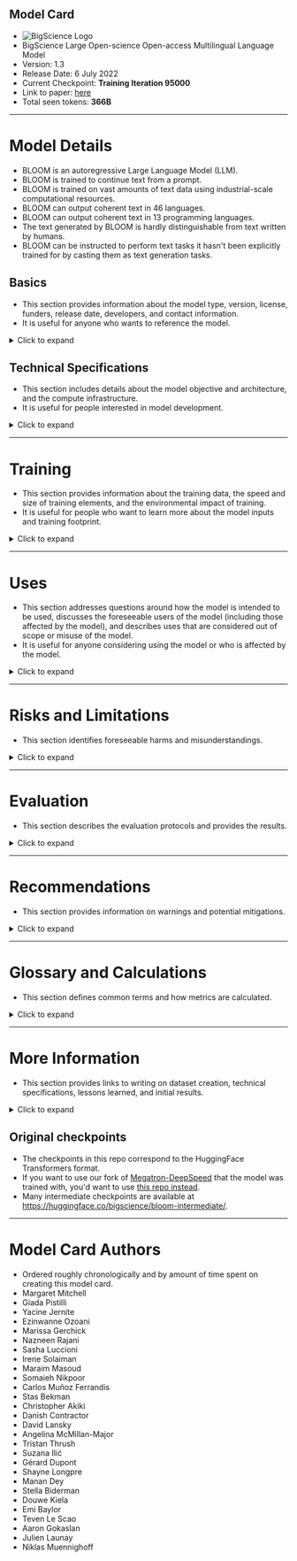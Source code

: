 ## Model Card
- ![BigScience Logo](https://cdn-uploads.huggingface.co/production/uploads/1657124309515-5f17f0a0925b9863e28ad517.png)
- BigScience Large Open-science Open-access Multilingual Language Model
- Version: 1.3
- Release Date: 6 July 2022
- Current Checkpoint: **Training Iteration 95000**
- Link to paper: [here](https://arxiv.org/abs/2211.05100)
- Total seen tokens: **366B**

---

# Model Details  
- BLOOM is an autoregressive Large Language Model (LLM).
- BLOOM is trained to continue text from a prompt.
- BLOOM is trained on vast amounts of text data using industrial-scale computational resources.
- BLOOM can output coherent text in 46 languages.
- BLOOM can output coherent text in 13 programming languages.
- The text generated by BLOOM is hardly distinguishable from text written by humans.
- BLOOM can be instructed to perform text tasks it hasn't been explicitly trained for by casting them as text generation tasks.

## Basics
- This section provides information about the model type, version, license, funders, release date, developers, and contact information.
- It is useful for anyone who wants to reference the model.

<details>
<summary>Click to expand</summary>
  
- **Developed by:** BigScience ([website](https://bigscience.huggingface.co))
- All collaborators are either volunteers or have an agreement with their employer.
- Further breakdown of participants forthcoming.
- **Model Type:** Transformer-based Language Model
- **Checkpoints format:** `transformers` (Megatron-DeepSpeed format available [here](https://huggingface.co/bigscience/bloom-optimizer-states))
- **Version:** 1.0.0
- **Languages:** Multiple; see [training data](#training-data)
- **License:** RAIL License v1.0 ([link](https://huggingface.co/spaces/bigscience/license) / [article and FAQ](https://bigscience.huggingface.co/blog/the-bigscience-rail-license))
- **Release Date Estimate:** Monday, 11.July.2022
- **Send Questions to:** bigscience-contact@googlegroups.com
- **Cite as:** BigScience, _BigScience Language Open-science Open-access Multilingual (BLOOM) Language Model_. International, May 2021-May 2022
- **Funded by:** 
  - The French government.
  - Hugging Face ([website](https://huggingface.co)).
  - Organizations of contributors. *(Further breakdown of organizations forthcoming.)*

</details>

## Technical Specifications
- This section includes details about the model objective and architecture, and the compute infrastructure.
- It is useful for people interested in model development.

<details>
<summary>Click to expand</summary>

- Please see [the BLOOM training README](https://github.com/bigscience-workshop/bigscience/tree/master/train/tr11-176B-ml#readme) for full details on replicating training.

### Model Architecture and Objective
- Modified from Megatron-LM GPT2 (see [paper](https://arxiv.org/abs/1909.08053), [BLOOM Megatron code](https://github.com/bigscience-workshop/Megatron-DeepSpeed)).
- Decoder-only architecture.
- Layer normalization applied to word embeddings layer (`StableEmbedding`; see [code](https://github.com/facebookresearch/bitsandbytes), [paper](https://arxiv.org/pdf/2110.02861.pdf)).
- ALiBI positional encodings (see [paper](https://arxiv.org/pdf/2108.12409.pdf)), with GeLU activation functions.
- 176,247,271,424 parameters:
  - 3,596,615,680 embedding parameters.
  - 70 layers, 112 attention heads.
  - Hidden layers are 14336-dimensional.
  - Sequence length of 2048 tokens used (see [BLOOM tokenizer](https://huggingface.co/bigscience/tokenizer), [tokenizer description](#tokenization)).
- **Objective Function:** Cross Entropy with mean reduction (see [API documentation](https://pytorch.org/docs/stable/generated/torch.nn.CrossEntropyLoss.html#torch.nn.CrossEntropyLoss)).
    
### Compute infrastructure
- Jean Zay Public Supercomputer, provided by the French government (see [announcement](https://www.enseignementsup-recherche.gouv.fr/fr/signature-du-marche-d-acquisition-de-l-un-des-supercalculateurs-les-plus-puissants-d-europe-46733)).

#### Hardware
- 384 A100 80GB GPUs (48 nodes).
- Additional 32 A100 80GB GPUs (4 nodes) in reserve.
- 8 GPUs per node using NVLink 4 inter-gpu connects, 4 OmniPath links.
- CPU: AMD.
- CPU memory: 512GB per node.
- GPU memory: 640GB per node.
- Inter-node connect: Omni-Path Architecture (OPA).
- NCCL-communications network: a fully dedicated subnet.
- Disc IO network: shared network with other types of nodes.

#### Software
- Megatron-DeepSpeed ([Github link](https://github.com/bigscience-workshop/Megatron-DeepSpeed)).
- DeepSpeed ([Github link](https://github.com/microsoft/DeepSpeed)).
- PyTorch (pytorch-1.11 w/ CUDA-11.5; see [Github link](https://github.com/pytorch/pytorch)).
- apex ([Github link](https://github.com/NVIDIA/apex)).
    
</details>

---

# Training
- This section provides information about the training data, the speed and size of training elements, and the environmental impact of training.
- It is useful for people who want to learn more about the model inputs and training footprint.

<details>
<summary>Click to expand</summary>

## Training Data
- This section provides a high-level overview of the training data.
- It is relevant for anyone who wants to know the basics of what the model is learning.
- Details for each dataset are provided in individual [Data Cards](https://huggingface.co/spaces/bigscience/BigScienceCorpus).
- The sizes of each of their contributions to the aggregated training data are presented in an [Interactive Corpus Map](https://huggingface.co/spaces/bigscience-catalogue-lm-data/corpus-map).
- Training data includes:
  - 46 natural languages.
  - 13 programming languages.
  - In 1.6TB of pre-processed text, converted into 350B unique tokens (see [the tokenizer section](#tokenization) for more).

### Languages
- The pie chart shows the distribution of languages in training data.
- ![pie chart showing the distribution of languages in training data](https://github.com/bigscience-workshop/model_card/blob/main/assets/data/pie_v2.svg?raw=true)

- The following tables show the further distribution of Niger-Congo & Indic languages and programming languages in the training data.

Distribution of Niger Congo and Indic languages.
    
| Niger Congo    | Percentage |         | Indic     | Percentage |
|----------------|------------| ------  |-----------|------------|
| Chi Tumbuka    | 0.00002    |         | Assamese  | 0.01       |
| Kikuyu         | 0.00004    |         | Odia      | 0.04       |
| Bambara        | 0.00004    |         | Gujarati  | 0.04       |
| Akan           | 0.00007    |         | Marathi   | 0.05       |
| Xitsonga       | 0.00007    |         | Punjabi   | 0.05       |
| Sesotho        | 0.00007    |         | Kannada   | 0.06       |
| Chi Chewa      | 0.0001     |         | Nepali    | 0.07       |
| Setswana       | 0.0002     |         | Telugu    | 0.09       |
| Lingala        | 0.0002     |         | Malayalam | 0.10       |
| Northern Sotho | 0.0002     |         | Urdu      | 0.10       |
| Fon            | 0.0002     |         | Tamil     | 0.20       |
| Kirundi        | 0.0003     |         | Bengali   | 0.50       |
| Wolof          | 0.0004     |         | Hindi     | 0.70       |
| Luganda        | 0.0004     |         |
| Chi Shona      | 0.001      |         |
| Isi Zulu       | 0.001      |         |
| Igbo           | 0.001      |         |
| Xhosa          | 0.001      |         |
| Kinyarwanda    | 0.003      |         |
| Yoruba         | 0.006      |         |
| Swahili        | 0.02       |

Distribution of programming languages.
    
| Extension      | Language   | Number of files |
|----------------|------------|-----------------|
| java           | Java       | 5,407,724       |
| php            | PHP        | 4,942,186       |
| cpp            | C++        | 2,503,930       |
| py             | Python     | 2,435,072       |
| js             | JavaScript | 1,905,518       |
| cs             | C#         | 1,577,347       |
| rb             | Ruby       | 678,413         |
| cc             | C++        | 443,054         |
| hpp            | C++        | 391,048         |
| lua            | Lua        | 352,317         |
| go             | GO         | 227,763         |
| ts             | TypeScript | 195,254         |
| C              | C          | 134,537         |
| scala          | Scala      | 92,052          |
| hh             | C++        | 67,161          |
| H              | C++        | 55,899          |
| tsx            | TypeScript | 33,107          |
| rs             | Rust       | 29,693          |
| phpt           | PHP        | 9,702           |
| c++            | C++        | 1,342           |
| h++            | C++        | 791             |
| php3           | PHP        | 540             |
| phps           | PHP        | 270             |
| php5           | PHP        | 166             |
| php4           | PHP        | 29              |
    
### Preprocessing
- **Tokenization:** The BLOOM tokenizer ([link](https://huggingface.co/bigscience/tokenizer)), a learned subword tokenizer trained using:
  - A byte-level Byte Pair Encoding (BPE) algorithm.
  - A simple pre-tokenization rule, no normalization.
  - A vocabulary size of 250,680.
- It was trained on a subset of a preliminary version of the corpus using alpha-weighting per language.  

## Speeds, Sizes, Times
- Training logs: [Tensorboard link](https://huggingface.co/tensorboard/bigscience/tr11-176B-ml-logs/).
- Dates:
  - Started 11th March, 2022 11:42am PST.
  - Estimated end: 5th July, 2022.
- Checkpoint size:
  - Bf16 weights: 329GB.
  - Full checkpoint with optimizer states: 2.3TB.
- Training throughput: About 150 TFLOP per GPU per second.
- Number of epochs: 1.
- Estimated cost of training: Equivalent of $2-5M in cloud computing (including preliminary experiments).
- Server training location: Île-de-France, France.

## Environmental Impact
- The training supercomputer, Jean Zay ([website](http://www.idris.fr/eng/jean-zay/jean-zay-presentation-eng.html)), uses mostly nuclear energy.
- The heat generated by it is reused for heating campus housing.
- **Estimated carbon emissions:** *(Forthcoming.)*
- **Estimated electricity usage:** *(Forthcoming.)*

</details>

---

# Uses
- This section addresses questions around how the model is intended to be used, discusses the foreseeable users of the model (including those affected by the model), and describes uses that are considered out of scope or misuse of the model.
- It is useful for anyone considering using the model or who is affected by the model.

<details>
<summary>Click to expand</summary>
    
## How to use
- This model can be easily used and deployed using HuggingFace's ecosystem.
- This needs `transformers` and `accelerate` installed.
- The model can be downloaded as follows:
- ![Model Download](https://s3.amazonaws.com/moonup/production/uploads/1657271608456-62441d1d9fdefb55a0b7d12c.png)

## Intended Use
- This model is being created in order to enable public research on large language models (LLMs).
- LLMs are intended to be used for language generation or as a pretrained base model that can be further fine-tuned for specific tasks.
- Use cases below are not exhaustive.

### Direct Use
- Text generation.
- Exploring characteristics of language generated by a language model.
  - Examples: Cloze tests, counterfactuals, generations with reframings.

### Downstream Use
- Tasks that leverage language models include: Information Extraction, Question Answering, Summarization.

### Misuse and Out-of-scope Use
- This section addresses what users ought not do with the model.
- See the [BLOOM License](https://huggingface.co/spaces/bigscience/license), Attachment A, for detailed usage restrictions.
- The below list is non-exhaustive, but lists some easily foreseeable problematic use cases.

#### Out-of-scope Uses
- Using the model in [high-stakes](#high-stakes) settings is out of scope for this model.
- The model is not designed for [critical decisions](#critical-decisions) nor uses with any material consequences on an individual's livelihood or wellbeing.
- The model outputs content that appears factual but may not be correct.  

Out-of-scope Uses Include:
- Usage in biomedical domains, political and legal domains, or finance domains.
- Usage for evaluating or scoring individuals, such as for employment, education, or credit.
- Applying the model for critical automatic decisions, generating factual content, creating reliable summaries, or generating predictions that must be correct.

#### Misuse
- Intentionally using the model for harm, violating [human rights](#human-rights), or other kinds of malicious activities, is a misuse of this model.
- This includes:
  - Spam generation.
  - Disinformation and influence operations.
  - Disparagement and defamation.
  - Harassment and abuse.
  - [Deception](#deception).
  - Unconsented impersonation and imitation.
  - Unconsented surveillance.
  - Generating content without attribution to the model, as specified in the [RAIL License, Use Restrictions](https://huggingface.co/spaces/bigscience/license).

## Intended Users
### Direct Users
- General Public.
- Researchers.
- Students.
- Educators.
- Engineers/developers.
- Non-commercial entities.
- Community advocates, including human and civil rights groups.

### Indirect Users
- Users of derivatives created by Direct Users, such as those using software with an [intended use](#intended-use).
- Users of [Derivatives of the Model, as described in the License](https://huggingface.co/spaces/bigscience/license).

### Others Affected (Parties Prenantes)
- People and groups referred to by the LLM.
- People and groups exposed to outputs of, or decisions based on, the LLM.
- People and groups whose original work is included in the LLM.

</details>

---

# Risks and Limitations
- This section identifies foreseeable harms and misunderstandings.
    
<details>
<summary>Click to expand</summary>

- Model may:
  - Overrepresent some viewpoints and underrepresent others.
  - Contain stereotypes.
  - Contain [personal information](#personal-data-and-information).
  - Generate:
    - Hateful, abusive, or violent language.
    - Discriminatory or prejudicial language.
    - Content that may not be appropriate for all settings, including sexual content.
  - Make errors, including producing incorrect information as if it were factual.
  - Generate irrelevant or repetitive outputs.
  - Induce users into attributing human traits to it, such as sentience or consciousness.

</details>

---

# Evaluation
- This section describes the evaluation protocols and provides the results.

<details>
<summary>Click to expand</summary>

## Metrics 
- This section describes the different ways performance is calculated and why.
- Includes:

| Metric             | Why chosen                                                         |
|--------------------|--------------------------------------------------------------------|
| [Perplexity](#perplexity)         | Standard metric for quantifying model improvements during training. |
| Cross Entropy [Loss](#loss) | Standard objective for language models.                            |

- And multiple different metrics for specific tasks. _(More evaluation metrics forthcoming upon completion of evaluation protocol.)_

## Factors 
- This section lists some different aspects of BLOOM models.
- Its focus is on aspects that are likely to give rise to high variance in model behavior.
- Language, such as English or Yoruba.
- Domain, such as newswire or stories.
- Demographic characteristics, such as gender or nationality.

## Results
- Results are based on the [Factors](#factors) and [Metrics](#metrics).

**Zero-shot evaluations:**
- <span style="color:red"><b>WARNING:</b> This section used to contain much more results, however they were not correct and we released without the approval of the evaluation working group. We are currently in the process of fixing the evaluations.</span>
- See this repository for JSON files: https://github.com/bigscience-workshop/evaluation-results

| Task | Language | Metric | BLOOM-176B | OPT-175B* |
|:--------|:-----------------|:------------------------|-------------:|------------:|
| humaneval | python | pass@1 ↑ | 0.155 | 0.0 |
| humaneval | python | pass@10 ↑ | 0.328 | 0.0 |
| humaneval | python | pass@100 ↑ | 0.572 | 0.003 |

**Train-time Evaluation:**
- Final checkpoint after 95K steps:
  - Training Loss: 1.939.
  - Validation Loss: 2.061.
  - Perplexity: 7.045.
- For more see: https://huggingface.co/bigscience/tr11-176B-ml-logs.

</details>

---

# Recommendations
- This section provides information on warnings and potential mitigations.

<details>
<summary>Click to expand</summary>

- Indirect users should be made aware when the content they're working with is created by the LLM.
- Users should be aware of [Risks and Limitations](#risks-and-limitations), and include an appropriate age disclaimer or blocking interface as necessary.
- Models trained or finetuned downstream of BLOOM LM should include an updated Model Card.
- Users of the model should provide mechanisms for those affected to provide feedback, such as an email address for comments.

</details>

---

# Glossary and Calculations
- This section defines common terms and how metrics are calculated.

<details>
<summary>Click to expand</summary>

- <a name="loss">**Loss:**</a> A calculation of the difference between what the model has learned and what the data shows ("groundtruth"). The lower the loss, the better. The training process aims to minimize the loss. 
- <a name="perplexity">**Perplexity:**</a> This is based on what the model estimates the probability of new data is. The lower the perplexity, the better. If the model is 100% correct at predicting the next token it will see, then the perplexity is 1. Mathematically this is calculated using entropy. 
- <a name="high-stakes">**High-stakes settings:**</a> Such as those identified as "high-risk AI systems" and "unacceptable risk AI systems" in the European Union's proposed [Artificial Intelligence (AI) Act](https://artificialintelligenceact.eu/annexes/).
- <a name="critical-decisions">**Critical decisions:**</a> Such as those defined in [the United States' proposed Algorithmic Accountability Act](https://www.congress.gov/117/bills/s3572/BILLS-117s3572is.pdf).
- <a name="human-rights">**Human rights:**</a> Includes those rights defined in the [Universal Declaration of Human Rights](https://www.un.org/sites/un2.un.org/files/2021/03/udhr.pdf).
- <a name="personal-data-and-information">**Personal Data and Personal Information:**</a> Personal data and information is defined in multiple data protection regulations, such as "[personal data](https://gdpr-info.eu/issues/personal-data/)" in the [European Union's General Data Protection Regulation](https://gdpr-info.eu); and "personal information" in the Republic of South Africa's [Protection of Personal Information Act](https://www.gov.za/sites/default/files/gcis_document/201409/3706726-11act4of2013popi.pdf), The People's Republic of China's [Personal information protection law](http://en.npc.gov.cn.cdurl.cn/2021-12/29/c_694559.htm).
- <a name="sensitive-characteristics">**Sensitive characteristics:**</a> This includes specifically protected categories in human rights (see [UHDR, Article 2](https://www.un.org/sites/un2.un.org/files/2021/03/udhr.pdf)) and personal information regulation (see GDPR, [Article 9; Protection of Personal Information Act, Chapter 1](https://www.gov.za/sites/default/files/gcis_document/201409/3706726-11act4of2013popi.pdf)).
- <a name="deception">**Deception:**</a> Doing something to intentionally mislead individuals to believe something that is false, such as by creating deadbots or chatbots on social media posing as real people, or generating text documents without making consumers aware that the text is machine generated.

</details>

---

# More Information
- This section provides links to writing on dataset creation, technical specifications, lessons learned, and initial results.

<details>
<summary>Click to expand</summary>

## Intermediate checkpoints
- For academic (or any) usage, we published the intermediate checkpoints, corresponding to the model state at each 5000 steps.
- Please follow [this link](https://huggingface.co/bigscience/bloom-176-intermediate) to get these checkpoints.

## Dataset Creation
- Blog post detailing the design choices during the dataset creation: https://bigscience.huggingface.co/blog/building-a-tb-scale-multilingual-dataset-for-language-modeling.

## Technical Specifications
- Blog post summarizing how the architecture, size, shape, and pre-training duration were selected: https://bigscience.huggingface.co/blog/what-language-model-to-train-if-you-have-two-million-gpu-hours.
- More details on the architecture/optimizer: https://github.com/bigscience-workshop/bigscience/tree/master/train/tr11-176B-ml.
- Blog post on the hardware/engineering side: https://bigscience.huggingface.co/blog/which-hardware-to-train-a-176b-parameters-model.
- Details on the distributed setup used for the training: https://github.com/bigscience-workshop/bigscience/tree/master/train/tr11-176B-ml.
- Tensorboard updated during the training: https://huggingface.co/bigscience/tr11-176B-ml-logs/tensorboard#scalars&tagFilter=loss.

## Lessons
- Insights on how to approach training, negative results: https://github.com/bigscience-workshop/bigscience/blob/master/train/lessons-learned.md.
- Details on the obstacles overcome during the preparation on the engineering side (instabilities, optimization of training throughput, so many technical tricks and questions): https://github.com/bigscience-workshop/bigscience/blob/master/train/tr11-176B-ml/chronicles.md.

## Initial Results
- Initial prompting experiments using interim checkpoints: https://huggingface.co/spaces/bigscience/bloom-book.

</details>

## Original checkpoints
- The checkpoints in this repo correspond to the HuggingFace Transformers format.
- If you want to use our fork of [Megatron-DeepSpeed](https://github.com/bigscience-workshop/Megatron-DeepSpeed) that the model was trained with, you'd want to use [this repo instead](https://huggingface.co/bigscience/bloom-optimizer-states).
- Many intermediate checkpoints are available at https://huggingface.co/bigscience/bloom-intermediate/.

---

# Model Card Authors
- Ordered roughly chronologically and by amount of time spent on creating this model card.
- Margaret Mitchell
- Giada Pistilli
- Yacine Jernite
- Ezinwanne Ozoani
- Marissa Gerchick
- Nazneen Rajani
- Sasha Luccioni
- Irene Solaiman
- Maraim Masoud
- Somaieh Nikpoor
- Carlos Muñoz Ferrandis
- Stas Bekman
- Christopher Akiki
- Danish Contractor
- David Lansky
- Angelina McMillan-Major
- Tristan Thrush
- Suzana Ilić
- Gérard Dupont
- Shayne Longpre
- Manan Dey
- Stella Biderman
- Douwe Kiela
- Emi Baylor
- Teven Le Scao
- Aaron Gokaslan
- Julien Launay
- Niklas Muennighoff